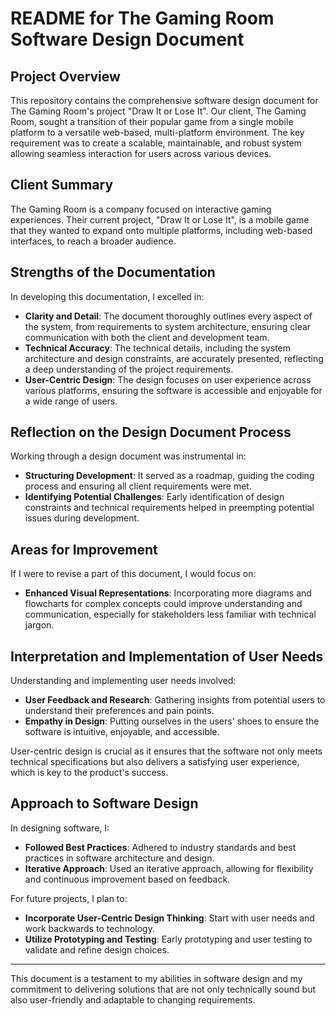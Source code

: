 # README for The Gaming Room Software Design Document

## Project Overview
This repository contains the comprehensive software design document for The Gaming Room's project "Draw It or Lose It". Our client, The Gaming Room, sought a transition of their popular game from a single mobile platform to a versatile web-based, multi-platform environment. The key requirement was to create a scalable, maintainable, and robust system allowing seamless interaction for users across various devices.

## Client Summary
The Gaming Room is a company focused on interactive gaming experiences. Their current project, "Draw It or Lose It", is a mobile game that they wanted to expand onto multiple platforms, including web-based interfaces, to reach a broader audience.

## Strengths of the Documentation
In developing this documentation, I excelled in:

- **Clarity and Detail**: The document thoroughly outlines every aspect of the system, from requirements to system architecture, ensuring clear communication with both the client and development team.
- **Technical Accuracy**: The technical details, including the system architecture and design constraints, are accurately presented, reflecting a deep understanding of the project requirements.
- **User-Centric Design**: The design focuses on user experience across various platforms, ensuring the software is accessible and enjoyable for a wide range of users.

## Reflection on the Design Document Process
Working through a design document was instrumental in:

- **Structuring Development**: It served as a roadmap, guiding the coding process and ensuring all client requirements were met.
- **Identifying Potential Challenges**: Early identification of design constraints and technical requirements helped in preempting potential issues during development.

## Areas for Improvement
If I were to revise a part of this document, I would focus on:

- **Enhanced Visual Representations**: Incorporating more diagrams and flowcharts for complex concepts could improve understanding and communication, especially for stakeholders less familiar with technical jargon.

## Interpretation and Implementation of User Needs
Understanding and implementing user needs involved:

- **User Feedback and Research**: Gathering insights from potential users to understand their preferences and pain points.
- **Empathy in Design**: Putting ourselves in the users' shoes to ensure the software is intuitive, enjoyable, and accessible.

User-centric design is crucial as it ensures that the software not only meets technical specifications but also delivers a satisfying user experience, which is key to the product's success.

## Approach to Software Design
In designing software, I:

- **Followed Best Practices**: Adhered to industry standards and best practices in software architecture and design.
- **Iterative Approach**: Used an iterative approach, allowing for flexibility and continuous improvement based on feedback.

For future projects, I plan to:

- **Incorporate User-Centric Design Thinking**: Start with user needs and work backwards to technology.
- **Utilize Prototyping and Testing**: Early prototyping and user testing to validate and refine design choices.

---

This document is a testament to my abilities in software design and my commitment to delivering solutions that are not only technically sound but also user-friendly and adaptable to changing requirements.
